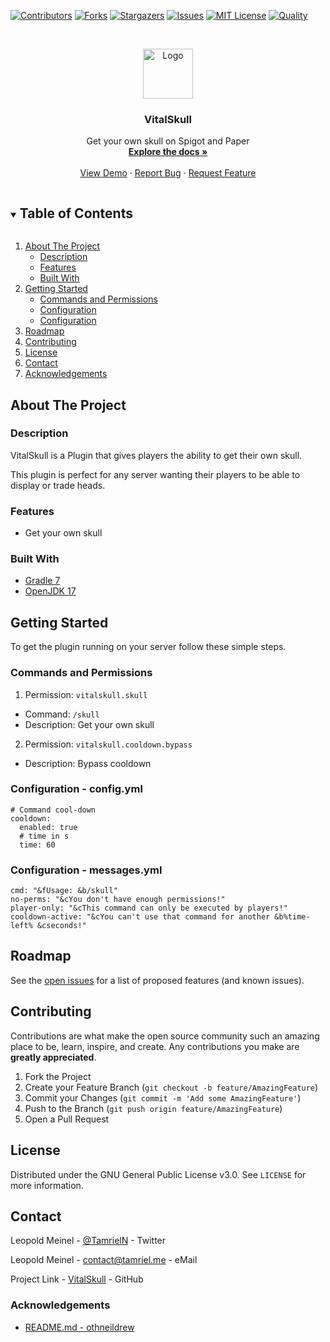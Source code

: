 <!-- PROJECT SHIELDS -->
[![Contributors][contributors-shield]][contributors-url]
[![Forks][forks-shield]][forks-url]
[![Stargazers][stars-shield]][stars-url]
[![Issues][issues-shield]][issues-url]
[![MIT License][license-shield]][license-url]
[![Quality][quality-shield]][quality-url]

<!-- PROJECT LOGO -->
<!--suppress ALL -->
<br />
<p align="center">
  <a href="https://github.com/LeoMeinel/VitalSkull">
    <img src="images/logo.png" alt="Logo" width="80" height="80">
  </a>

<h3 align="center">VitalSkull</h3>

  <p align="center">
    Get your own skull on Spigot and Paper
    <br />
    <a href="https://github.com/LeoMeinel/VitalSkull"><strong>Explore the docs »</strong></a>
    <br />
    <br />
    <a href="https://github.com/LeoMeinel/VitalSkull">View Demo</a>
    ·
    <a href="https://github.com/LeoMeinel/VitalSkull/issues">Report Bug</a>
    ·
    <a href="https://github.com/LeoMeinel/VitalSkull/issues">Request Feature</a>
  </p>

<!-- TABLE OF CONTENTS -->
<details open="open">
  <summary><h2 style="display: inline-block">Table of Contents</h2></summary>
  <ol>
    <li>
      <a href="#about-the-project">About The Project</a>
      <ul>
        <li><a href="#description">Description</a></li>
        <li><a href="#features">Features</a></li>
        <li><a href="#built-with">Built With</a></li>
      </ul>
    </li>
    <li>
      <a href="#getting-started">Getting Started</a>
      <ul>
        <li><a href="#commands-and-permissions">Commands and Permissions</a></li>
        <li><a href="#configuration - config.yml">Configuration</a></li>
		<li><a href="#configuration - messages.yml">Configuration</a></li>
      </ul>
    </li>
    <li><a href="#roadmap">Roadmap</a></li>
    <li><a href="#contributing">Contributing</a></li>
    <li><a href="#license">License</a></li>
    <li><a href="#contact">Contact</a></li>
    <li><a href="#acknowledgements">Acknowledgements</a></li>
  </ol>
</details>

<!-- ABOUT THE PROJECT -->

## About The Project

### Description

VitalSkull is a Plugin that gives players the ability to get their own skull.

This plugin is perfect for any server wanting their players to be able to display or trade heads.

### Features

* Get your own skull

### Built With

* [Gradle 7](https://docs.gradle.org/7.4/release-notes.html)
* [OpenJDK 17](https://openjdk.java.net/projects/jdk/17/)

<!-- GETTING STARTED -->

## Getting Started

To get the plugin running on your server follow these simple steps.

### Commands and Permissions

1. Permission: `vitalskull.skull`

* Command: `/skull`
* Description: Get your own skull

2. Permission: `vitalskull.cooldown.bypass`

* Description: Bypass cooldown

### Configuration - config.yml

```
# Command cool-down
cooldown:
  enabled: true
  # time in s
  time: 60
```

### Configuration - messages.yml

```
cmd: "&fUsage: &b/skull"
no-perms: "&cYou don't have enough permissions!"
player-only: "&cThis command can only be executed by players!"
cooldown-active: "&cYou can't use that command for another &b%time-left% &cseconds!"
```

<!-- ROADMAP -->

## Roadmap

See the [open issues](https://github.com/LeoMeinel/VitalFly/issues) for a list of proposed features (and known
issues).

<!-- CONTRIBUTING -->

## Contributing

Contributions are what make the open source community such an amazing place to be, learn, inspire, and create. Any
contributions you make are **greatly appreciated**.

1. Fork the Project
2. Create your Feature Branch (`git checkout -b feature/AmazingFeature`)
3. Commit your Changes (`git commit -m 'Add some AmazingFeature'`)
4. Push to the Branch (`git push origin feature/AmazingFeature`)
5. Open a Pull Request

<!-- LICENSE -->

## License

Distributed under the GNU General Public License v3.0. See `LICENSE` for more information.

<!-- CONTACT -->

## Contact

Leopold Meinel - [@TamrielN](https://twitter.com/TamrielN) - Twitter

Leopold Meinel - [contact@tamriel.me](mailto:contact@tamriel.me) - eMail

Project Link - [VitalSkull](https://github.com/LeoMeinel/VitalSkull) - GitHub

<!-- ACKNOWLEDGEMENTS -->

### Acknowledgements

* [README.md - othneildrew](https://github.com/othneildrew/Best-README-Template)

<!-- MARKDOWN LINKS & IMAGES -->

[contributors-shield]: https://img.shields.io/github/contributors-anon/LeoMeinel/VitalSkull?style=for-the-badge

[contributors-url]: https://github.com/LeoMeinel/VitalSkull/graphs/contributors

[forks-shield]: https://img.shields.io/github/forks/LeoMeinel/VitalSkull?label=Forks&style=for-the-badge

[forks-url]: https://github.com/LeoMeinel/VitalSkull/network/members

[stars-shield]: https://img.shields.io/github/stars/LeoMeinel/VitalSkull?style=for-the-badge

[stars-url]: https://github.com/LeoMeinel/VitalSkull/stargazers

[issues-shield]: https://img.shields.io/github/issues/LeoMeinel/VitalSkull?style=for-the-badge

[issues-url]: https://github.com/LeoMeinel/VitalSkull/issues

[license-shield]: https://img.shields.io/github/license/LeoMeinel/VitalSkull?style=for-the-badge

[license-url]: https://github.com/LeoMeinel/VitalSkull/blob/main/LICENSE

[quality-shield]: https://img.shields.io/codefactor/grade/github/LeoMeinel/VitalSkull?style=for-the-badge

[quality-url]: https://www.codefactor.io/repository/github/LeoMeinel/VitalSkull

